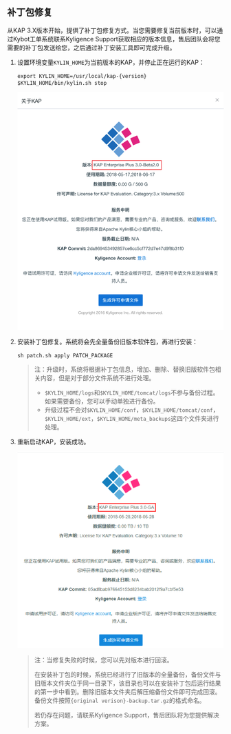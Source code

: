 ## 补丁包修复

从KAP 3.X版本开始，提供了补丁包修复方式。当您需要修复当前版本时，可以通过Kybot工单系统联系Kyligence Support获取相应的版本信息，售后团队会将您需要的补丁包发送给您，之后通过补丁安装工具即可完成升级。

1. 设置环境变量`KYLIN_HOME`为当前版本的KAP，并停止正在运行的KAP：

   ```
   export KYLIN_HOME=/usr/local/kap-{version}
   $KYLIN_HOME/bin/kylin.sh stop
   ```

   ![旧版本KAP信息](images/origin_license.cn.png)

2. 安装补丁包修复。系统将会先全量备份旧版本软件包，再进行安装：

   ```
   sh patch.sh apply PATCH_PACKAGE
   ```
   > 注：升级时，系统将根据补丁包信息，增加、删除、替换旧版软件包相关内容，但是对于部分文件系统不进行处理。
   >
   > - `$KYLIN_HOME/logs`和`$KYLIN_HOME/tomcat/logs`不参与备份过程。如果需要备份，您可以手动单独进行备份。
   > - 升级过程不会对`$KYLIN_HOME/conf`，`$KYLIN_HOME/tomcat/conf`，`$KYLIN_HOME/ext`，`$KYLIN_HOME/meta_backups`这四个文件夹进行处理。

3. 重新启动KAP，安装成功。

   ![升级后版本信息](images/upgrade_license.cn.png)

   > 注：当修复失败的时候，您可以先对版本进行回滚。
   >
   > 在安装补丁包的时候，系统已经进行了旧版本的全量备份，备份文件与旧版本文件夹位于同一目录下，该目录也可以在安装补丁包后运行结果的第一步中看到。删除旧版本文件夹后解压缩备份文件即可完成回滚。备份文件按照`{original verison}-backup.tar.gz`的格式命名。
   >
   > 若仍存在问题，请联系Kyligence Support，售后团队将为您提供解决方案。​

